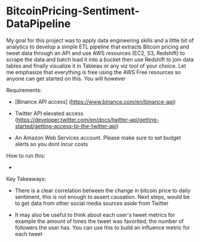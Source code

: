 # BitcoinPricing-Sentiment-DataPipeline

My goal for this project was to apply data engineering skills and a little bit of analytics to develop a simple ETL pipeline that extracts Bitcoin pricing and tweet data through an API and use AWS resources (EC2, S3, Redshift) to scrape the data and batch load it into a bucket then use Redshift to join data tables and finally visualize it in Tableau or any viz tool of your choice. Let me emphasize that everything is free using the AWS Free resources so anyone can get started on this. You will however

Requirements:

* [Binance API access] (https://www.binance.com/en/binance-api)

* Twitter API elevated access (https://developer.twitter.com/en/docs/twitter-api/getting-started/getting-access-to-the-twitter-api)

* An Amazon Web Services account. Please make sure to set budget alerts so you dont incur costs


How to run this:

* 

Key Takeaways:

* There is a clear correlation between the change in bitcoin price to daily sentiment, this is not enough to assert causation. Next steps, would be to get data from other social media sources aside from Twitter

* It may also be useful to think about each user's tweet metrics for example the amount of times the tweet was favorited, the number of followers the user has. You can use this to build an influence metric for each tweet

